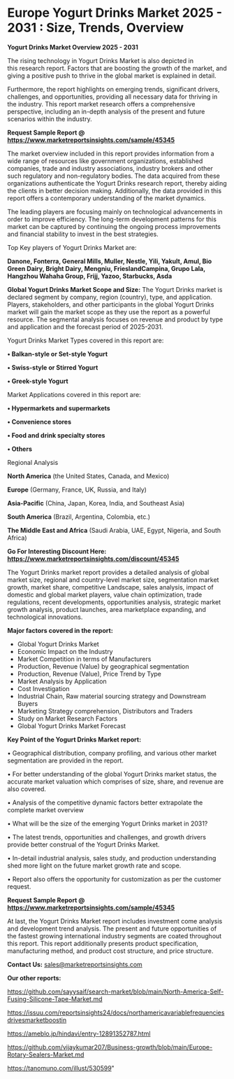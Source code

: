 # Europe Yogurt Drinks Market 2025 - 2031 : Size, Trends, Overview

<Strong> Yogurt Drinks Market Overview 2025 - 2031</strong>

The rising technology in Yogurt Drinks Market is also depicted in this research report. Factors that are boosting the growth of the market, and giving a positive push to thrive in the global market is explained in detail.

Furthermore, the report highlights on emerging trends, significant drivers, challenges, and opportunities, providing all necessary data for thriving in the industry. This report market research offers a comprehensive perspective, including an in-depth analysis of the present and future scenarios within the industry.

<strong>Request Sample Report @ <a href=https://www.marketreportsinsights.com/sample/45345>https://www.marketreportsinsights.com/sample/45345</a></strong>

The market overview included in this report provides information from a wide range of resources like government organizations, established companies, trade and industry associations, industry brokers and other such regulatory and non-regulatory bodies. The data acquired from these organizations authenticate the Yogurt Drinks research report, thereby aiding the clients in better decision making. Additionally, the data provided in this report offers a contemporary understanding of the market dynamics.

The leading players are focusing mainly on technological advancements in order to improve efficiency. The long-term development patterns for this market can be captured by continuing the ongoing process improvements and financial stability to invest in the best strategies.

Top Key players of Yogurt Drinks Market are:

<strong>Danone, Fonterra, General Mills, Muller, Nestle, Yili, Yakult, Amul, Bio Green Dairy, Bright Dairy, Mengniu, FrieslandCampina, Grupo Lala, Hangzhou Wahaha Group, Frijj, Yazoo, Starbucks, Asda</strong>

<strong><b>Global Yogurt Drinks Market Scope and Size:</b></strong>
The Yogurt Drinks market is declared segment by company, region (country), type, and application. Players, stakeholders, and other participants in the global Yogurt Drinks market will gain the market scope as they use the report as a powerful resource. The segmental analysis focuses on revenue and product by type and application and the forecast period of 2025-2031.

Yogurt Drinks Market Types covered in this report are:

<strong>•  Balkan-style or Set-style Yogurt

•  Swiss-style or Stirred Yogurt

•  Greek-style Yogurt</strong>

Market Applications covered in this report are:

<strong>•  Hypermarkets and supermarkets

•  Convenience stores

•  Food and drink specialty stores

•  Others</strong> 

Regional Analysis

<strong>North America</strong> (the United States, Canada, and Mexico)

<strong>Europe</strong> (Germany, France, UK, Russia, and Italy)

<strong>Asia-Pacific</strong> (China, Japan, Korea, India, and Southeast Asia)

<strong>South America</strong> (Brazil, Argentina, Colombia, etc.)

<strong>The Middle East and Africa</strong> (Saudi Arabia, UAE, Egypt, Nigeria, and South Africa)

<strong>Go For Interesting Discount Here: <a href=https://www.marketreportsinsights.com/discount/45345>https://www.marketreportsinsights.com/discount/45345</a></strong>

The Yogurt Drinks market report provides a detailed analysis of global market size, regional and country-level market size, segmentation market growth, market share, competitive Landscape, sales analysis, impact of domestic and global market players, value chain optimization, trade regulations, recent developments, opportunities analysis, strategic market growth analysis, product launches, area marketplace expanding, and technological innovations.

<strong><b>Major factors covered in the report:</b></strong>
<ul>
  <li>Global Yogurt Drinks Market </li>
  <li>Economic Impact on the Industry</li>
  <li>Market Competition in terms of Manufacturers</li>
  <li>Production, Revenue (Value) by geographical segmentation</li>
  <li>Production, Revenue (Value), Price Trend by Type</li>
  <li>Market Analysis by Application</li>
  <li>Cost Investigation</li>
  <li>Industrial Chain, Raw material sourcing strategy and Downstream Buyers</li>
  <li>Marketing Strategy comprehension, Distributors and Traders</li>
  <li>Study on Market Research Factors</li>
  <li>Global Yogurt Drinks Market Forecast</li>
</ul>

<strong><b>Key Point of the Yogurt Drinks Market report:</b></strong>

• Geographical distribution, company profiling, and various other market segmentation are provided in the report.

• For better understanding of the global Yogurt Drinks market status, the accurate market valuation which comprises of size, share, and revenue are also covered.

• Analysis of the competitive dynamic factors better extrapolate the complete market overview

• What will be the size of the emerging Yogurt Drinks market in 2031?

• The latest trends, opportunities and challenges, and growth drivers provide better construal of the Yogurt Drinks Market.

• In-detail industrial analysis, sales study, and production understanding shed more light on the future market growth rate and scope.

• Report also offers the opportunity for customization as per the customer request.

<strong>Request Sample Report @ <a href=https://www.marketreportsinsights.com/sample/45345>https://www.marketreportsinsights.com/sample/45345</a></strong>

At last, the Yogurt Drinks Market report includes investment come analysis and development trend analysis. The present and future opportunities of the fastest growing international industry segments are coated throughout this report. This report additionally presents product specification, manufacturing method, and product cost structure, and price structure.

<strong>Contact Us:</strong>
sales@marketreportsinsights.com

<strong>Our other reports:</strong>

<a href=https://github.com/sayysaif/search-market/blob/main/North-America-Self-Fusing-Silicone-Tape-Market.md>https://github.com/sayysaif/search-market/blob/main/North-America-Self-Fusing-Silicone-Tape-Market.md</a>

<a href=https://issuu.com/reportsinsights24/docs/northamericavariablefrequenciesdrivesmarketboostin>https://issuu.com/reportsinsights24/docs/northamericavariablefrequenciesdrivesmarketboostin</a>

<a href=https://ameblo.jp/hindavi/entry-12891352787.html>https://ameblo.jp/hindavi/entry-12891352787.html</a>

<a href=https://github.com/vijaykumar207/Business-growth/blob/main/Europe-Rotary-Sealers-Market.md>https://github.com/vijaykumar207/Business-growth/blob/main/Europe-Rotary-Sealers-Market.md</a>

<a href=https://tanomuno.com/illust/530599>https://tanomuno.com/illust/530599</a>"
